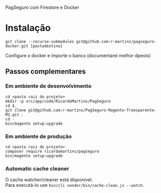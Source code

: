 PagSeguro com Firestore e Docker

# Instalação

`git clone --recurse-submodules git@github.com:r-martins/pagseguro-docker.git [pastadestino]`

Configure o docker e importe o banco (documentarei melhor dpeois)

## Passos complementares
### Em ambiente de desenvolvimento
```
cd <pasta raiz do projeto>
mkdir -p src/app/code/RicardoMartins/PagSeguro
cd $_
git clone git@github.com:r-martins/PagSeguro-Magento-Transparente-M2.git .
cd -
bin/magento setup:upgrade
```

### Em ambiente de produção
```
cd <pasta raiz do projeto>
composer require ricardomartins/pagseguro
bin/magento setup:upgrade
```

### Automatic cache cleaner
O cache watcher/cleaner está disponível.<br/>
Para executá-lo use `bin/cli vendor/bin/cache-clean.js --watch`.